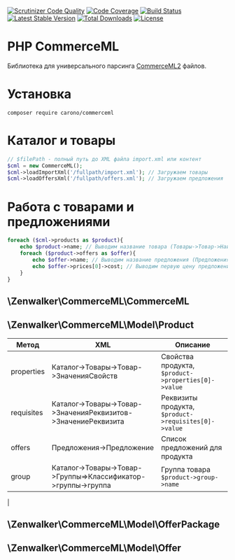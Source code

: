[![Scrutinizer Code Quality](https://scrutinizer-ci.com/g/carono/php-commerceml/badges/quality-score.png?b=master)](https://scrutinizer-ci.com/g/carono/php-commerceml/?branch=master)
[![Code Coverage](https://scrutinizer-ci.com/g/carono/php-commerceml/badges/coverage.png?b=master)](https://scrutinizer-ci.com/g/carono/php-commerceml/?branch=master)
[![Build Status](https://scrutinizer-ci.com/g/carono/php-commerceml/badges/build.png?b=master)](https://scrutinizer-ci.com/g/carono/php-commerceml/build-status/master)
[![Latest Stable Version](https://poser.pugx.org/carono/commerceml/v/stable)](https://packagist.org/packages/carono/commerceml)
[![Total Downloads](https://poser.pugx.org/carono/commerceml/downloads)](https://packagist.org/packages/carono/commerceml)
[![License](https://poser.pugx.org/carono/commerceml/license)](https://packagist.org/packages/carono/commerceml)

# PHP CommerceML

Библиотека для универсального парсинга [CommerceML2](http://v8.1c.ru/edi/edi_stnd/90/92.htm) файлов.

# Установка
`composer require carono/commerceml`

# Каталог и товары

```php
// $filePath - полный путь до XML файла import.xml или контент
$cml = new CommerceML();
$cml->loadImportXml('/fullpath/import.xml'); // Загружаем товары
$cml->loadOffersXml('/fullpath/offers.xml'); // Загружаем предложения
```

# Работа с товарами и предложениями

```php
foreach ($cml->products as $product){
    echo $product->name; // Выводим название товара (Товары->Товар->Наименование)
    foreach ($product->offers as $offer){
        echo $offer->name; // Выводим название предложения (Предложения->Предложение->Наименование)
        echo $offer->prices[0]->cost; // Выводим первую цену предложения (Предложения->Предложение->Цены->Цена->ЦенаЗаЕдиницу)
    }
}
```

## \Zenwalker\CommerceML\CommerceML  


## \Zenwalker\CommerceML\Model\Product

|Метод|XML|Описание|
|-----|----|--------|
|properties|Каталог->Товары->Товар->ЗначенияСвойств|Свойства продукта, `$product->properties[0]->value`|
|requisites|Каталог->Товары->Товар->ЗначенияРеквизитов->ЗначениеРеквизита|Реквизиты продукта, `$product->requisites[0]->value`|
|offers|Предложения->Предложение|Список предложений для продукта
|group|Каталог->Товары->Товар->Группы=>Классификатор->группы->группа|Группа товара `$product->group->name` 
|

## \Zenwalker\CommerceML\Model\OfferPackage

## \Zenwalker\CommerceML\Model\Offer

